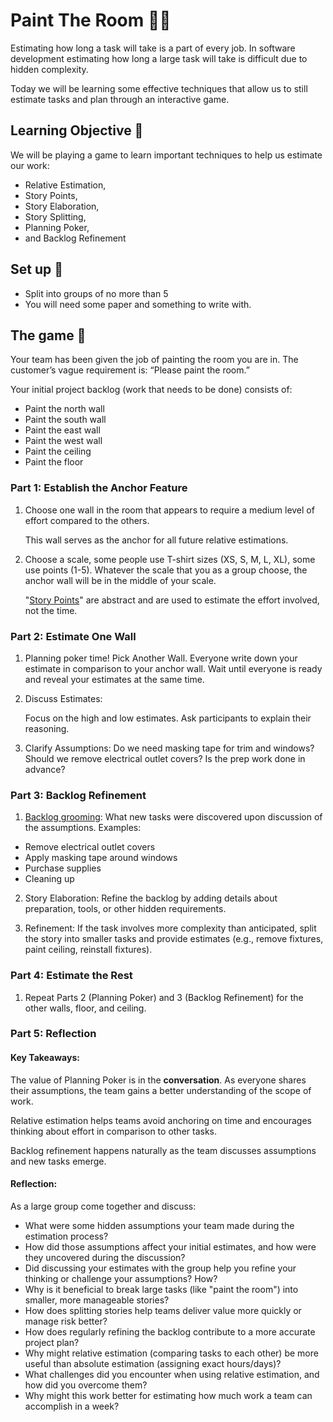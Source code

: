 # Paint The Room 🧑‍🎨

Estimating how long a task will take is a part of every job. In software development estimating how long a large task will take is difficult due to hidden complexity.

Today we will be learning some effective techniques that allow us to still estimate tasks and plan through an interactive game.

## Learning Objective 🧐

We will be playing a game to learn important techniques to help us estimate our work:
- Relative Estimation, 
- Story Points, 
- Story Elaboration, 
- Story Splitting, 
- Planning Poker, 
- and Backlog Refinement 

## Set up 🌼

- Split into groups of no more than  5
- You will need some paper and something to  write with.

## The game 🎲

Your team has been given the job of painting the room you are in. The customer’s vague requirement is: “Please paint the room.”

Your initial project backlog (work that needs to be done) consists of:

- Paint the north wall
- Paint the south wall
- Paint the east wall
- Paint the west wall
- Paint the ceiling
- Paint the floor

### Part 1: Establish the Anchor Feature

1. Choose one wall in the room that appears to require a medium level of effort compared to the others. 

    This wall serves as the anchor for all future relative estimations.

2. Choose a scale, some people use T-shirt sizes (XS, S, M, L, XL), some use points (1-5). Whatever the scale that you as a group choose, the anchor wall will be in the middle of your scale. 

    "[Story Points](https://asana.com/resources/story-points)" are abstract and are used to estimate the effort involved, not the time.

### Part 2: Estimate One Wall

1. Planning poker time! Pick Another Wall. Everyone write down your estimate in comparison to your anchor wall. Wait until everyone is ready and reveal your estimates at the same time. 

2. Discuss Estimates:

    Focus on the high and low estimates. Ask participants to explain their reasoning.

3. Clarify Assumptions: Do we need masking tape for trim and windows? Should we remove electrical outlet covers? Is the prep work done in advance?
 
 ### Part 3: Backlog Refinement

1. [Backlog grooming](https://asana.com/resources/backlog-refinement): What new tasks were discovered upon discussion of the assumptions. Examples:
-  Remove electrical outlet covers
- Apply masking tape around windows
- Purchase supplies
- Cleaning up

2. Story Elaboration: Refine the backlog by adding details about preparation, tools, or other hidden requirements.

3. Refinement: If the task involves more complexity than anticipated, split the story into smaller tasks and provide estimates (e.g., remove fixtures, paint ceiling, reinstall fixtures).

### Part 4: Estimate the Rest 

1. Repeat Parts 2 (Planning Poker) and 3 (Backlog Refinement) for the other walls, floor, and ceiling.

### Part 5: Reflection

#### Key Takeaways:

The value of Planning Poker is in the <strong>conversation</strong>. As everyone shares their assumptions, the team gains a better understanding of the scope of work.

Relative estimation helps teams avoid anchoring on time and encourages thinking about effort in comparison to other tasks.

Backlog refinement happens naturally as the team discusses assumptions and new tasks emerge.

#### Reflection:

As a large group come together and discuss:

- What were some hidden assumptions your team made during the estimation process?
- How did those assumptions affect your initial estimates, and how were they uncovered during the discussion?
- Did discussing your estimates with the group help you refine your thinking or challenge your assumptions? How?
- Why is it beneficial to break large tasks (like "paint the room") into smaller, more manageable stories?
- How does splitting stories help teams deliver value more quickly or manage risk better?
- How does regularly refining the backlog contribute to a more accurate project plan?
- Why might relative estimation (comparing tasks to each other) be more useful than absolute estimation (assigning exact hours/days)?
- What challenges did you encounter when using relative estimation, and how did you overcome them?
- Why might this work better for estimating how much work a team can accomplish in a week?
